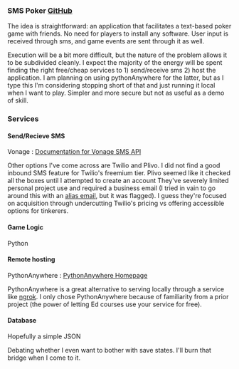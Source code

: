 ### SMS Poker [GitHub](https://github.com/branconn/SMSPoker)
The idea is straightforward: an application that facilitates a text-based poker game with friends. No need for players to install any software. User input is received through sms, and game events are sent through it as well.

Execution will be a bit more difficult, but the nature of the problem allows it to be subdivided cleanly. I expect the majority of the energy will be spent finding the right free/cheap services to 1) send/receive sms 2) host the application. I am planning on using pythonAnywhere for the latter, but as I type this I'm considering stopping short of that and just running it local when I want to play. Simpler and more secure but not as useful as a demo of skill.

### Services
#### Send/Recieve SMS
Vonage : [Documentation for Vonage SMS API](https://developer.vonage.com/use-cases/two-way-sms-for-customer-engagement)

Other options I've come across are Twilio and Plivo. I did not find a good inbound SMS feature for Twilio's freemium tier. Plivo seemed like it checked all the boxes until I attempted to create an account They've severely limited personal project use and required a business email (I tried in vain to go around this with an [alias email](https://support.google.com/domains/answer/3251241?hl=en), but it was flagged). I guess they're focused on acquisition through undercutting Twilio's pricing vs offering accessible options for tinkerers.
#### Game Logic
Python
#### Remote hosting
PythonAnywhere : [PythonAnywhere Homepage](https://www.pythonanywhere.com)

PythonAnywhere is a great alternative to serving locally through a service like [ngrok](https://ngrok.com). I only chose PythonAnywhere because of familiarity from a prior project (the power of letting Ed courses use your service for free).
#### Database
Hopefully a simple JSON

Debating whether I even want to bother with save states. I'll burn that bridge when I come to it. 